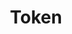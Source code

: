---
parent: Container
grand-parent: Components
title: Token
has_toc: true
nav_order: 1
layout: default
---